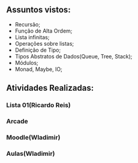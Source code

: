 ## Assuntos vistos:
- Recursão;
- Função de Alta Ordem;
- Lista infinitas;
- Operações sobre listas;
- Definição de Tipo;
- Tipos Abstratos de Dados(Queue, Tree, Stack);
- Módulos;
- Monad, Maybe, IO;

## Atividades Realizadas:
### Lista 01(Ricardo Reis)

### Arcade

### Moodle(Wladimir)

### Aulas(Wladimir)

 
